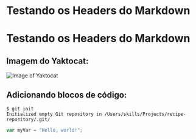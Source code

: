 # Testando os Headers do Markdown

# Testando os Headers do Markdown
## Imagem do Yaktocat:
![Image of Yaktocat](https://octodex.github.com/images/yaktocat.png)


## Adicionando blocos de código:
```
$ git init
Initialized empty Git repository in /Users/skills/Projects/recipe-repository/.git/
```

``` javascript
var myVar = "Hello, world!";
```
